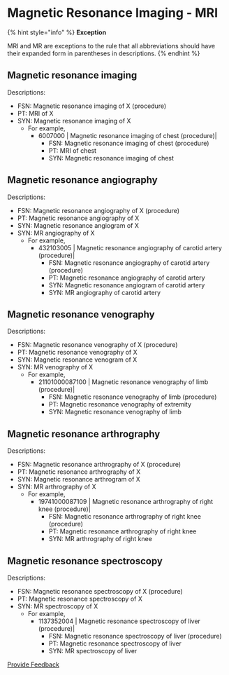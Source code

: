 # Magnetic Resonance Imaging - MRI

{% hint style="info" %}
**Exception**

MRI and MR are exceptions to the rule that all abbreviations should have their expanded form in parentheses in descriptions.
{% endhint %}

## Magnetic resonance imaging

Descriptions:

* FSN: Magnetic resonance imaging of X (procedure)
* PT: MRI of X
* SYN: Magnetic resonance imaging of X
  * For example,
    * 6007000 | Magnetic resonance imaging of chest (procedure)|
      * FSN: Magnetic resonance imaging of chest (procedure)
      * PT: MRI of chest
      * SYN: Magnetic resonance imaging of chest

## Magnetic resonance angiography

Descriptions:

* FSN: Magnetic resonance angiography of X (procedure)
* PT: Magnetic resonance angiography of X
* SYN: Magnetic resonance angiogram of X
* SYN: MR angiography of X
  * For example,
    * 432103005 | Magnetic resonance angiography of carotid artery (procedure)|
      * FSN: Magnetic resonance angiography of carotid artery (procedure)
      * PT: Magnetic resonance angiography of carotid artery
      * SYN: Magnetic resonance angiogram of carotid artery
      * SYN: MR angiography of carotid artery

## Magnetic resonance venography

Descriptions:

* FSN: Magnetic resonance venography of X (procedure)
* PT: Magnetic resonance venography of X
* SYN: Magnetic resonance venogram of X
* SYN: MR venography of X
  * For example,
    * 21101000087100 | Magnetic resonance venography of limb (procedure)|
      * FSN: Magnetic resonance venography of limb (procedure)
      * PT: Magnetic resonance venography of extremity
      * SYN: Magnetic resonance venography of limb

## Magnetic resonance arthrography

Descriptions:

* FSN: Magnetic resonance arthrography of X (procedure)
* PT: Magnetic resonance arthrography of X
* SYN: Magnetic resonance arthrogram of X
* SYN: MR arthrography of X
  * For example,
    * 19741000087109 | Magnetic resonance arthrography of right knee (procedure)|
      * FSN: Magnetic resonance arthrography of right knee (procedure)
      * PT: Magnetic resonance arthrography of right knee
      * SYN: MR arthrography of right knee

## Magnetic resonance spectroscopy

Descriptions:

* FSN: Magnetic resonance spectroscopy of X (procedure)
* PT: Magnetic resonance spectroscopy of X
* SYN: MR spectroscopy of X
  * For example,
    * 1137352004 | Magnetic resonance spectroscopy of liver (procedure)|
      * FSN: Magnetic resonance spectroscopy of liver (procedure)
      * PT: Magnetic resonance spectroscopy of liver
      * SYN: MR spectroscopy of liver

<a href="https://docs.google.com/forms/d/e/1FAIpQLScTmbZIf0UEQwYDkY27EEWBkaiYkHSbR0_9DmFrMLXoQLyL7Q/viewform?usp=pp_url&#x26;entry.1767247133=SCT+Editorial+Guide&#x26;entry.670899847=Magnetic%20Resonance%20Imaging%20-%20MRI" class="button primary">Provide Feedback</a>
